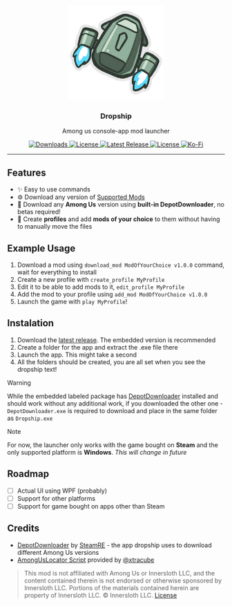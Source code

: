 <br />
<div align="center">
  <a href="https://github.com/xChipseq/Dropship">
    <img src="Images/dropship_logo.png" alt="Dropship" width="220" height="220">
  </a>

<h3 align="center">Dropship</h3>
  <p align="center">
    Among us console-app mod launcher 
  </p>
</div>

<p align="center">
	<a href="https://github.com/xChipseq/Dropship/releases">
		<img alt="Downloads" src="https://img.shields.io/github/downloads/xChipseq/Dropship/total?style=flat-square&logo=github&labelColor=%23212024&color=%2343ab59">
	</a>
	<a href="https://github.com/xChipseq/Dropship">
		<img alt="License" src="https://img.shields.io/github/stars/xChipseq/Dropship?style=flat-square&logo=github&labelColor=%23212024&color=%2343ab59">
	</a>
	<a href="https://github.com/xChipseq/Dropship/releases/latest">
		<img alt="Latest Release" src="https://img.shields.io/github/v/release/xChipseq/Dropship?include_prereleases&sort=date&display_name=tag&style=flat-square&logo=github&labelColor=%23212024&color=%2343ab59">
	</a>
	<a href="https://github.com/xChipseq/Dropship/blob/master/LICENSE.md">
		<img alt="License" src="https://img.shields.io/github/license/xChipseq/Dropship?style=flat-square&labelColor=%23212024&color=%2343ab59">
	</a>
	<a href="https://ko-fi.com/chipseq">
		<img alt="Ko-Fi" src="https://img.shields.io/badge/suppport_me-F16061?style=flat-square&logo=ko-fi&logoColor=white">
	</a>
</p>
<hr />

## Features
- ✨ Easy to use commands
- ⚙️ Download any version of [Supported Mods](https://github.com/xChipseq/Dropship/blob/main/MODS.md)
- 🚀 Download any **Among Us** version using **built-in DepotDownloader**, no betas required!
- 📖 Create **profiles** and add **mods of your choice** to them without having to manually move the files

## Example Usage
1. Download a mod using `download_mod ModOfYourChoice v1.0.0` command, wait for everything to install
2. Create a new profile with `create_profile MyProfile`
3. Edit it to be able to add mods to it, `edit_profile MyProfile`
4. Add the mod to your profile using `add_mod ModOfYourChoice v1.0.0`
5. Launch the game with `play MyProfile`!

## Instalation
1. Download the [latest release](https://github.com/xChipseq/Dropship/releases/latest). The embedded version is recommended
2. Create a folder for the app and extract the .exe file there
3. Launch the app. This might take a second
4. All the folders should be created, you are all set when you see the dropship text!
> [!Warning]
> While the embedded labeled package has [DepotDownloader](https://github.com/SteamRE/DepotDownloader/releases/latest) installed and should work without any additional work, if you downloaded the other one - `DepotDownloader.exe` is required to download and place in the same folder as `Dropship.exe`

> [!Note]
> For now, the launcher only works with the game bought on **Steam** and the only supported platform is **Windows**. *This will change in future*

## Roadmap
- [ ] Actual UI using WPF (probably)
- [ ] Support for other platforms
- [ ] Support for game bought on apps other than Steam

## Credits
- [DepotDownloader](https://github.com/SteamRE/DepotDownloader) by [SteamRE](https://github.com/SteamRE) - the app dropship uses to download different Among Us versions
- [AmongUsLocator Script](https://github.com/xChipseq/Dropship/blob/main/Dropship/AmongUsLocator.cs) provided by [@xtracube](https://github.com/xtracube)

> This mod is not affiliated with Among Us or Innersloth LLC, and the content contained therein is not endorsed or otherwise sponsored by Innersloth LLC. Portions of the materials contained herein are property of Innersloth LLC. © Innersloth LLC. [License](https://github.com/xChipseq/Dropship/blob/main/LICENSE)
